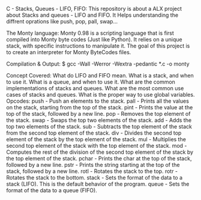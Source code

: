 C - Stacks, Queues - LIFO, FIFO:
This repository is about a ALX project about Stacks and queues - LIFO and FIFO. It Helps understanding the diffrent oprations like push, pop, pall, swap...

The Monty language:
Monty 0.98 is a scripting language that is first compiled into Monty byte codes (Just like Python). It relies on a unique stack, with specific instructions to manipulate it. The goal of this project is to create an interpreter for Monty ByteCodes files.

Compilation & Output:
$ gcc -Wall -Werror -Wextra -pedantic *.c -o monty

Concept Covered:
What do LIFO and FIFO mean.
What is a stack, and when to use it.
What is a queue, and when to use it.
What are the common implementations of stacks and queues.
What are the most common use cases of stacks and queues.
What is the proper way to use global variables.
Opcodes:
push - Push an elements to the stack.
pall - Prints all the values on the stack, starting from the top of the stack.
pint - Prints the value at the top of the stack, followed by a new line.
pop - Removes the top element of the stack.
swap - Swaps the top two elements of the stack.
add - Adds the top two elements of the stack.
sub - Subtracts the top element of the stack from the second top element of the stack.
div - Divides the second top element of the stack by the top element of the stack.
mul - Multiplies the second top element of the stack with the top element of the stack.
mod - Computes the rest of the division of the second top element of the stack by the top element of the stack.
pchar - Prints the char at the top of the stack, followed by a new line.
pstr - Prints the string starting at the top of the stack, followed by a new line.
rotl - Rotates the stack to the top.
rotr - Rotates the stack to the bottom.
stack - Sets the format of the data to a stack (LIFO). This is the default behavior of the program.
	queue - Sets the format of the data to a queue (FIFO).
